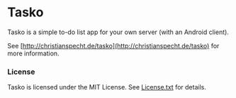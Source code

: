 # Tasko

Tasko is a simple to-do list app for your own server (with an Android client).

See [http://christianspecht.de/tasko](http://christianspecht.de/tasko) for more information.


### License

Tasko is licensed under the MIT License. See [License.txt](https://bitbucket.org/christianspecht/tasko/raw/tip/License.txt) for details.
